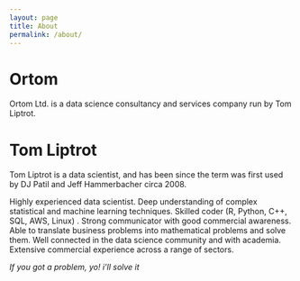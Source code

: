```yaml
---
layout: page
title: About
permalink: /about/
---
```


# Ortom

Ortom Ltd. is a data science consultancy and services company run by Tom Liptrot.

# Tom Liptrot

Tom Liptrot is a data scientist, and has been since the term was first used by DJ Patil and Jeff Hammerbacher circa 2008.

Highly experienced data scientist. Deep understanding of complex statistical and machine learning
techniques. Skilled coder (R, Python, C++, SQL, AWS, Linux) . Strong communicator with good
commercial awareness. Able to translate business problems into mathematical problems and solve
them. Well connected in the data science community and with academia. Extensive commercial
experience across a range of sectors.

*If you got a problem, yo! i'll solve it*

<br>
<br>

<div class="just-comments" data-apikey="6594015a-feeb-4c74-b3e3-31629308721d"></div>
<script async src="https://just-comments.com/w.js"></script>

